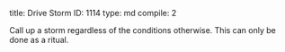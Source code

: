 title:          Drive Storm
ID:             1114
type:           md
compile:        2



Call up a storm regardless of the conditions otherwise. This can only be done as a ritual.